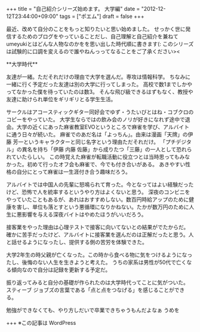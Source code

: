 +++
title =  "自己紹介シリーズ始めます。 大学編"
date =  "2012-12-12T23:44:00+09:00"
tags = ["ポエム"]
draft = false
+++
<p>最近、改めて自分のことをもっと知りたいと思い始めました。
せっかく世に発信するためのブログをやっていることだし、自己理解と自己紹介を兼ねてumeyukiとはどんな人物なのかをを思い出した時代順に書きます(: このシリーズは試験的に口調を変えるので誰やねんっってなることをご了承ください>&lt;</p>

<p>**大学時代**</p>

<p>友達が一緒。ただそれだけの理由で大学を選んだ。専攻は情報科学。
ちなみに一緒に行く予定だった友達は別の大学に行ってしまった。
高校で数1までしかやってなかった僕を待っていたのは数3。
そんな飛び級できるはずもなく、教授や友達に助けられ単位をギリギリとる学生生活。</p>

<p>サークルはアコースティックギター同好会でゆず・うたいびとはね・コブクロのコピーをやっていた。
大学生ならではの飲み会のノリが好きになれず途中で退会。大学の近くにあった麻雀教室EVOというところで麻雀を学び、アルバイトに通う日々が続いた。
麻雀でのあだ名は「よっちん」。由来は漫画「天牌」の伊藤 芳一というキャラクターと同じ名字という理由ただそれだけ。
「プチデジタル」の異名を持ち「伊藤 内藤 佐藤」から成りたつ「三藤」の一人として恐れられていたらしい。
この時覚えた麻雀が転職活動に役立つとは当時思ってもみなかった。初めて行ったオフ会も麻雀で、今でも付き合いがある。
あきやすい性格の自分にとって麻雀は一生涯付き合う趣味だろう。</p>

<p>アルバイトでは中国人の先輩に怒鳴られて育った。今となってはよい経験だったけど、恐怖で人を統率するというやり方はよくないと思う。
深夜のコンビニをやっていたこともあるが、あれはおすすめしない。数百円時給アップのために健康を害し、単位も落とすという悪循環になりかねない。たかが数万円のために人生に悪影響を与える深夜バイトはやめたほうがいいだろう。</p>

<p>接客業をやった理由は心理テストで接客に向いてないとの結果がでたからだ。
確かに苦手だったけど、アルバイトに接客業を選んだのは正解だったと思う。人と話せるようになったし、提供する側の苦労を体験できた。</p>

<p>大学2年生の時父親が亡くなった。この時から食べる物に気をつけるようになったし、後悔のない人生を生きようと考えた。
うちの家系は男性が50代で亡くなる傾向なので自分は記録を更新する予定だ。</p>

<p>振り返ってみると自分の基礎が作られたのは大学時代ってことに気がついた。
スティーブ ジョブズの言葉である「点と点をつなげる」を感じることができる。</p>

<p>勉強ができなくても、やり方しだいで卒業できちゃうもんだよなぁ うめを
<valuecommerce   ptnOid="3029763" url="http://umeyuki.net" /></p>

+++
※この記事は WordPress
